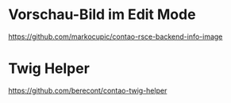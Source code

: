 # Vorschau-Bild im Edit Mode
https://github.com/markocupic/contao-rsce-backend-info-image

# Twig Helper
https://github.com/berecont/contao-twig-helper
